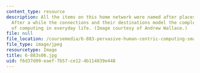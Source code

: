 ```yaml
---
content_type: resource
description: All the items on this home network were named after places in London.
  After a while the connections and their destinations model the complexity and pervasiveness
  of computing in everyday life. (Image courtesy of Andrew Wallace.)
file: null
file_location: /coursemedia/6-883-pervasive-human-centric-computing-sma-5508-spring-2006/f6d37d09eaef7b57ce124b114839e448_6-883s06.jpg
file_type: image/jpeg
resourcetype: Image
title: 6-883s06.jpg
uid: f6d37d09-eaef-7b57-ce12-4b114839e448
---
```

